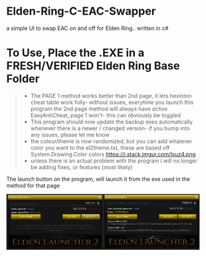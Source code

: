 # Elden-Ring-C-EAC-Swapper
a simple UI to swap EAC on and off for Elden Ring.. written in c#

# To Use, Place the .EXE in a FRESH/VERIFIED Elden Ring Base Folder

> - The PAGE 1 method works better than 2nd page, it lets hexinton cheat table work fully- without issues, everytime you launch this program the 2nd page method will always have *active* EasyAntiCheat, page 1 won't- this can obviously be toggled
> - This program should now update the backup exes automatically whenever there is a newer / changed version- if you bump into any issues, please let me know
> - the colour/theme is now randomized, but you can add whatever color you want to the el2theme.txt, these are based off System.Drawing.Color colors https://i.stack.imgur.com/lsuz4.png
> - unless there is an actual problem with the program i will no longer be adding fixes, or features (most likely)

The launch button on the program, will launch it from the exe used in the method for that page

![Screenshot](screenshot.png)
